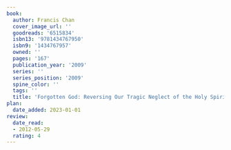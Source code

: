 ```yaml
---
book:
  author: Francis Chan
  cover_image_url: ''
  goodreads: '6515834'
  isbn13: '9781434767950'
  isbn9: '1434767957'
  owned: ''
  pages: '167'
  publication_year: '2009'
  series: ''
  series_position: '2009'
  spine_color: ''
  tags: ''
  title: 'Forgotten God: Reversing Our Tragic Neglect of the Holy Spirit'
plan:
  date_added: 2023-01-01
review:
  date_read:
  - 2012-05-29
  rating: 4
---
```

